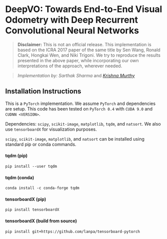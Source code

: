 # DeepVO: Towards End-to-End Visual Odometry with Deep Recurrent Convolutional Neural Networks

> **Disclaimer:** This is not an official release. This implementation is based on the ICRA 2017 paper of the same title by Sen Wang, Ronald Clark, Hongkai Wen, and Niki Trigoni. We try to reproduce the results presented in the above paper, while incorporating our own interpretations of the approach, wherever needed.


> *Implementation by:* *Sarthak Sharma* and [*Krishna Murthy*](https://krrish94.github.io)

## Installation Instructions

This is a `PyTorch` implementation. We assume `PyTorch` and dependencies are setup. This code has been tested on `PyTorch 0.4` with `CUDA 9.0` and `CUDNN <VERSION>`.

Dependencies: `scipy`, `scikit-image`, `matplotlib`, `tqdm`, and `natsort`.
We also use `tensorboardX` for visualization purposes.

`scipy`, `scikit-image`, `matplotlib`, and `natsort` can be installed using standard pip or conda commands.

#### tqdm (pip)
```
pip install --user tqdm
```

#### tqdm (conda)
```
conda install -c conda-forge tqdm
```

#### tensorboardX (pip)
```
pip install tensorboardX
```

#### tensorboardX (build from source)
```
pip install git+https://github.com/lanpa/tensorboard-pytorch
```
